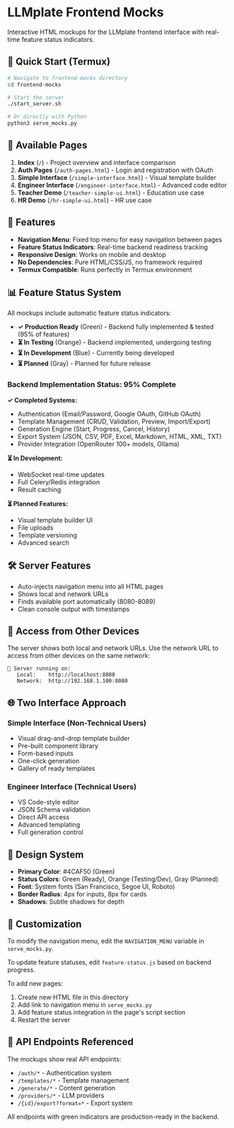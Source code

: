 # LLMplate Frontend Mocks

Interactive HTML mockups for the LLMplate frontend interface with real-time feature status indicators.

## 🚀 Quick Start (Termux)

```bash
# Navigate to frontend-mocks directory
cd frontend-mocks

# Start the server
./start_server.sh

# Or directly with Python
python3 serve_mocks.py
```

## 📄 Available Pages

1. **Index** (`/`) - Project overview and interface comparison
2. **Auth Pages** (`/auth-pages.html`) - Login and registration with OAuth
3. **Simple Interface** (`/simple-interface.html`) - Visual template builder
4. **Engineer Interface** (`/engineer-interface.html`) - Advanced code editor
5. **Teacher Demo** (`/teacher-simple-ui.html`) - Education use case
6. **HR Demo** (`/hr-simple-ui.html`) - HR use case

## 🎯 Features

- **Navigation Menu**: Fixed top menu for easy navigation between pages
- **Feature Status Indicators**: Real-time backend readiness tracking
- **Responsive Design**: Works on mobile and desktop
- **No Dependencies**: Pure HTML/CSS/JS, no framework required
- **Termux Compatible**: Runs perfectly in Termux environment

## 📊 Feature Status System

All mockups include automatic feature status indicators:

- **✓ Production Ready** (Green) - Backend fully implemented & tested (95% of features)
- **⏳ In Testing** (Orange) - Backend implemented, undergoing testing
- **⏳ In Development** (Blue) - Currently being developed
- **⏳ Planned** (Gray) - Planned for future release

### Backend Implementation Status: 95% Complete

**✓ Completed Systems:**
- Authentication (Email/Password, Google OAuth, GitHub OAuth)
- Template Management (CRUD, Validation, Preview, Import/Export)
- Generation Engine (Start, Progress, Cancel, History)
- Export System (JSON, CSV, PDF, Excel, Markdown, HTML, XML, TXT)
- Provider Integration (OpenRouter 100+ models, Ollama)

**⏳ In Development:**
- WebSocket real-time updates
- Full Celery/Redis integration
- Result caching

**⏳ Planned Features:**
- Visual template builder UI
- File uploads
- Template versioning
- Advanced search

## 🛠 Server Features

- Auto-injects navigation menu into all HTML pages
- Shows local and network URLs
- Finds available port automatically (8080-8089)
- Clean console output with timestamps

## 📱 Access from Other Devices

The server shows both local and network URLs. Use the network URL to access from other devices on the same network:

```
📡 Server running on:
   Local:    http://localhost:8080
   Network:  http://192.168.1.100:8080
```

## 🌐 Two Interface Approach

### Simple Interface (Non-Technical Users)
- Visual drag-and-drop template builder
- Pre-built component library  
- Form-based inputs
- One-click generation
- Gallery of ready templates

### Engineer Interface (Technical Users)
- VS Code-style editor
- JSON Schema validation
- Direct API access
- Advanced templating
- Full generation control

## 🎨 Design System

- **Primary Color**: #4CAF50 (Green)
- **Status Colors**: Green (Ready), Orange (Testing/Dev), Gray (Planned)
- **Font**: System fonts (San Francisco, Segoe UI, Roboto)
- **Border Radius**: 4px for inputs, 8px for cards
- **Shadows**: Subtle shadows for depth

## 🔧 Customization

To modify the navigation menu, edit the `NAVIGATION_MENU` variable in `serve_mocks.py`.

To update feature statuses, edit `feature-status.js` based on backend progress.

To add new pages:
1. Create new HTML file in this directory
2. Add link to navigation menu in `serve_mocks.py`
3. Add feature status integration in the page's script section
4. Restart the server

## 📡 API Endpoints Referenced

The mockups show real API endpoints:
- `/auth/*` - Authentication system
- `/templates/*` - Template management  
- `/generate/*` - Content generation
- `/providers/*` - LLM providers
- `/{id}/export?format=*` - Export system

All endpoints with green indicators are production-ready in the backend.